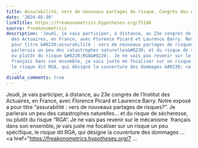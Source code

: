 ```yaml
---
title: Assurabilité, vers de nouveaux partages de risque, Congrès des Actuaires
date: '2024-05-30'
linkTitle: https://freakonometrics.hypotheses.org/75108
source: Freakonometrics
description: 'Jeudi, je vais participer, à distance, au 23e congrès de l&#8217;Institut
  des Actuaires, en France, avec Florence Picard et Laurence Barry. Notre exposé a
  pour titre &#8220;assurabilité : vers de nouveaux partages de risques?&#8221;. Je
  parlerais un peu des catastrophes naturelles&#8230; et du risque de sécheresse,
  ou plutôt du risque &#8220;RGA&#8220;. Je ne vais pas revenir sur le mécanisme 
  français dans son ensemble, je vais juste me focaliser sur un risque un peu spécifique,
  le risque dit RGA, qui désigne la couverture des dommages &#8230; <a href="https://freakonometrics.hypotheses.org/7
  ...'
disable_comments: true
---
```

Jeudi, je vais participer, à distance, au 23e congrès de l&#8217;Institut des Actuaires, en France, avec Florence Picard et Laurence Barry. Notre exposé a pour titre &#8220;assurabilité : vers de nouveaux partages de risques?&#8221;. Je parlerais un peu des catastrophes naturelles&#8230; et du risque de sécheresse, ou plutôt du risque &#8220;RGA&#8220;. Je ne vais pas revenir sur le mécanisme  français dans son ensemble, je vais juste me focaliser sur un risque un peu spécifique, le risque dit RGA, qui désigne la couverture des dommages &#8230; <a href="https://freakonometrics.hypotheses.org/7 ...